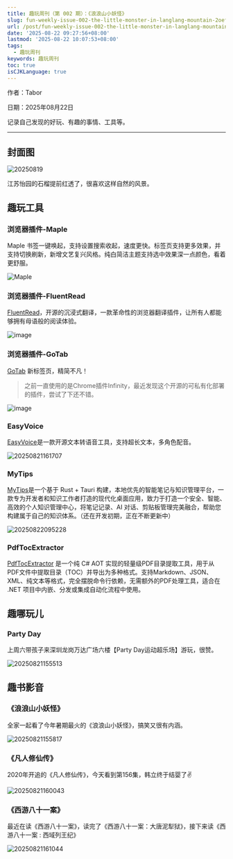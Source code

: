 ```yaml
---
title: 趣玩周刊（第 002 期）：《浪浪山小妖怪》
slug: fun-weekly-issue-002-the-little-monster-in-langlang-mountain-2oefqm
url: /post/fun-weekly-issue-002-the-little-monster-in-langlang-mountain-2oefqm.html
date: '2025-08-22 09:27:56+08:00'
lastmod: '2025-08-22 10:07:53+08:00'
tags:
  - 趣玩周刊
keywords: 趣玩周刊
toc: true
isCJKLanguage: true
---
```






作者：Tabor

日期：2025年08月22日

记录自己发现的好玩、有趣的事情、工具等。

---

## 封面图

![20250819](https://img.sdgarden.top/blog/2025/08/20250819-20250819093253-ye21oee.jpg)​

江苏怡园的石榴提前红透了，很喜欢这样自然的风景。

## 趣玩工具

### 浏览器插件-Maple

Maple 书签一键唤起，支持设置搜索收起，速度更快。标签页支持更多效果，并支持切换刷新，新增文艺复兴风格。纯白简洁主题支持选中效果深一点颜色，看着更舒服。

![Maple](https://raw.githubusercontent.com/tw93/static/master/pic/maple1.gif)

### 浏览器插件-FluentRead

[FluentRead](https://github.com/Bistutu/FluentRead)，开源的沉浸式翻译，一款革命性的浏览器翻译插件，让所有人都能够拥有母语般的阅读体验。

![image](https://img.sdgarden.top/blog/2025/08/image-20250821092347-vamkco1.png)

### 浏览器插件-GoTab

[GoTab](https://www.gotab.cn/) 新标签页，精简不凡！

> 之前一直使用的是Chrome插件Infinity，最近发现这个开源的可私有化部署的插件，尝试了下还不错。

![image](https://img.sdgarden.top/blog/2025/08/image-20250821092258-xp3myk0.png)

### EasyVoice

[EasyVoice](https://github.com/cosin2077/easyVoice)是一款开源文本转语音工具，支持超长文本，多角色配音。

![20250821161707](https://img.sdgarden.top/blog/2025/08/20250821161707-20250821161726-70a3haa.webp)

### MyTips

[MyTips](https://github.com/o0x1024/mytips)是一个基于 Rust + Tauri 构建，本地优先的智能笔记与知识管理平台，一款专为开发者和知识工作者打造的现代化桌面应用，致力于打造一个安全、智能、高效的个人知识管理中心，将笔记记录、AI 对话、剪贴板管理完美融合，帮助您构建属于自己的知识体系。（还在开发初期，正在不断更新中）

![20250822095228](https://img.sdgarden.top/blog/2025/08/20250822095228-20250822095250-8etlz24.webp)

### PdfTocExtractor

[PdfTocExtractor](https://github.com/star-plan/pdf-toc-extractor) 是一个纯 C# AOT 实现的轻量级PDF目录提取工具，用于从PDF文件中提取目录（TOC）并导出为多种格式。支持Markdown、JSON、XML、纯文本等格式，完全摆脱命令行依赖，无需额外的PDF处理工具，适合在 .NET 项目中内嵌、分发或集成自动化流程中使用。

## 趣哪玩儿

### Party Day

上周六带孩子来深圳龙岗万达广场六楼【Party Day运动超乐场】游玩，很赞。

![20250821155513](https://img.sdgarden.top/blog/2025/08/20250821155513-20250821155515-mmxtd19.png)

## 趣书影音

### 《浪浪山小妖怪》

全家一起看了今年暑期最火的《浪浪山小妖怪》，搞笑又很有内涵。

![20250821155817](https://img.sdgarden.top/blog/2025/08/20250821155817-20250821155819-jg68vja.png)

### 《凡人修仙传》

2020年开追的《凡人修仙传》，今天看到第156集，韩立终于结婴了✌️

![20250821160043](https://img.sdgarden.top/blog/2025/08/20250821160043-20250821160045-n7bd4du.png)

### 《西游八十一案》

最近在读《西游八十一案》，读完了《西游八十一案：大唐泥犁狱》，接下来读《西游八十一案 : 西域列王纪》

![20250821161044](https://img.sdgarden.top/blog/2025/08/20250821161044-20250821161055-87njjcr.png)

‍
